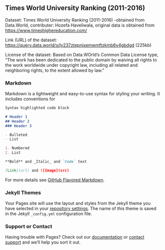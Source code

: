 ## Times World University Ranking (2011-2016)

Dataset: Times World University Ranking (2011-2016) -obtained from Data.World, contributer: Hozefa Haveliwala, original data is obtained from https://www.timeshighereducation.com/

Link (URL) of the dataset: https://query.data.world/s/ly237ztepnjxemwmftzkmb6v4gbdgd (225kb)

License of the dataset: Based on Data.WOrld’s Common Data License type, “The work has been dedicated to the public domain by waiving all rights to the work worldwide under copyright law, including all related and neighboring rights, to the extent allowed by law.” 
### Markdown

Markdown is a lightweight and easy-to-use syntax for styling your writing. It includes conventions for

```markdown
Syntax highlighted code block

# Header 1
## Header 2
### Header 3

- Bulleted
- List

1. Numbered
2. List

**Bold** and _Italic_ and `Code` text

[Link](url) and ![Image](src)
```

For more details see [GitHub Flavored Markdown](https://guides.github.com/features/mastering-markdown/).

### Jekyll Themes

Your Pages site will use the layout and styles from the Jekyll theme you have selected in your [repository settings](https://github.com/elysewang25/octocat.github.io/settings). The name of this theme is saved in the Jekyll `_config.yml` configuration file.

### Support or Contact

Having trouble with Pages? Check out our [documentation](https://help.github.com/categories/github-pages-basics/) or [contact support](https://github.com/contact) and we’ll help you sort it out.
